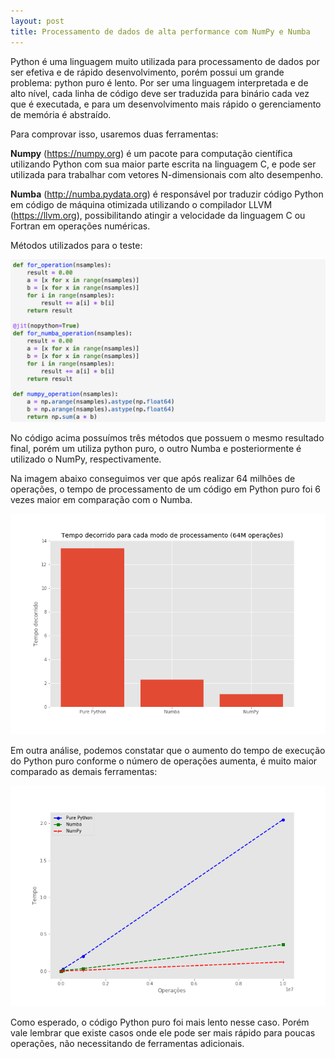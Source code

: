 ```yaml
---
layout: post
title: Processamento de dados de alta performance com NumPy e Numba
---
```


Python é uma linguagem muito utilizada para processamento de dados por ser efetiva e de rápido desenvolvimento, porém possui um grande problema: python puro é lento. Por ser uma linguagem interpretada e de alto nível, cada linha de código deve ser traduzida para binário cada vez que é executada, e para um desenvolvimento mais rápido o gerenciamento de memória é abstraído.

Para comprovar isso, usaremos duas ferramentas:

**Numpy** (https://numpy.org) é um pacote para computação científica utilizando Python com sua maior parte escrita na linguagem C, e pode ser utilizada para trabalhar com vetores N-dimensionais com alto desempenho.

**Numba** (http://numba.pydata.org) é responsável por traduzir código Python em código de máquina otimizada utilizando o compilador LLVM (https://llvm.org), possibilitando atingir a velocidade da linguagem C ou Fortran em operações numéricas.

Métodos utilizados para o teste:

![](https://raw.githubusercontent.com/ghhernandes/dataperformance-tests/master/img/test_code.png)

No código acima possuímos três métodos que possuem o mesmo resultado final, porém um utiliza python puro, o outro Numba e posteriormente é utilizado o NumPy, respectivamente.

Na imagem abaixo conseguimos ver que após realizar 64 milhões de operações, o tempo de processamento de um código em Python puro foi 6 vezes maior em comparação com o Numba.

![](https://raw.githubusercontent.com/ghhernandes/dataperformance-tests/master/img/tempo_decorrido_numba.png)

Em outra análise, podemos constatar que o aumento do tempo de execução do Python puro conforme o número de operações aumenta, é muito maior comparado as demais ferramentas:

![](https://raw.githubusercontent.com/ghhernandes/dataperformance-tests/master/img/tempo_decorrido_numba_2.png)

Como esperado, o código Python puro foi mais lento nesse caso. Porém vale lembrar que existe casos onde ele pode ser mais rápido para poucas operações, não necessitando de ferramentas adicionais.